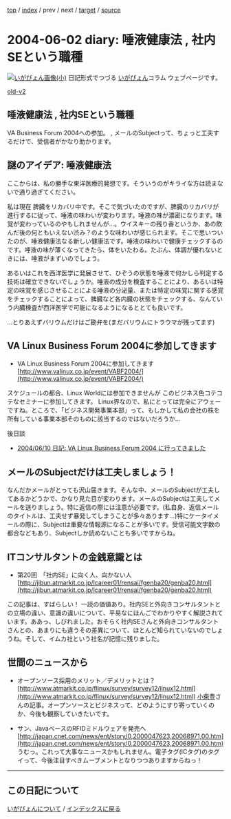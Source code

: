 [top](https://igapyon.github.io/diary/) 
 / [index](https://igapyon.github.io/diary/2004/index.html) 
 / prev 
 / next 
 / [target](https://igapyon.github.io/diary/2004/ig040602.html) 
 / [source](https://github.com/igapyon/diary/blob/gh-pages/2004/ig040602.html.src.md) 

2004-06-02 diary: 唾液健康法 , 社内SEという職種
=====================================================================================================
[![いがぴょん画像(小)](https://igapyon.github.io/diary/images/iga200306s.jpg "いがぴょん")](https://igapyon.github.io/diary/memo/memoigapyon.html) 日記形式でつづる [いがぴょん](https://igapyon.github.io/diary/memo/memoigapyon.html)コラム ウェブページです。

[old-v2](ig040602-orig.html)

## 唾液健康法 , 社内SEという職種

VA Business Forum 2004への参加。 , メールのSubjectって、ちょっと工夫するだけで、受信者がかなり助かります。


## 謎のアイデア: 唾液健康法

ここからは、私の勝手な東洋医療的発想です。そういうのがキライな方は読まないで通り過ぎてください。

私は現在 脾臓をリカバリ中です。そこで気づいたのですが、脾臓のリカバリが進行するに従って、唾液の味わいが変わります。唾液の味が濃密になります。味覚が変わっているのやもしれませんが…。ウイスキーの残り香というか、あの飲んだ後の何ともいえない渋み？のような味わいが感じられます。そこで思いついたのが、唾液健康法なる新しい健康法です。唾液の味わいで健康チェックするのです。唾液の味が薄くなってきたら、体をいたわる。たぶん、体調が優れないときには、唾液がまずいのでしょう。

あるいはこれを西洋医学に発展させて、ひぞうの状態を唾液で何かしら判定する技術は確立できないでしょうか。唾液の成分を検査することにより、あるいは特定の味覚を感じさせることによる唾液の分泌量、または特定の味覚に関する感覚をチェックすることによって、脾臓など各内臓の状態をチェックする、なんていう内臓検査が西洋医学で可能になるようになるととても良いです。

…とりあえずバリウムだけはご勘弁を(まだバリウムにトラウマが残ってます)

## VA Linux Business Forum 2004に参加してきます

* VA Linux Business Forum 2004に参加してきます
  [http://www.valinux.co.jp/event/VABF2004/](http://www.valinux.co.jp/event/VABF2004/)

スケジュールの都合、Linux Worldには参加できませんが このビジネス色コテコテなセミナーに参加してきます。
Linux界なので、私にとっては完全にアウェーですね。ところで、「ビジネス開発事業本部」って、もしかして私の会社の株を所有している事業本部そのものに該当するのではないだろうか…

後日談

* [2004/06/10 日記: VA Linux Business Forum 2004 に行ってきました](ig040610.html)

## メールのSubjectだけは工夫しましょう！

なんだかメールがとっても沢山届きます。そんな中、メールのSubjectが工夫してあるかどうかで、かなり見た目が変わります。メールのSubjectは工夫してメールを送りましょう。特に返信の際には注意が必要です。(私自身、返信メールのタイトルは、工夫せず暴発してしまうことが多々あります…)特にケータイメールの際に、Subjectは重要な情報源になることが多いです。受信可能文字数の都合などもあり、Subjectしか読めないことも多いですからね。

## ITコンサルタントの金銭意識とは

* 第20回　「社内SE」に向く人、向かない人
  [http://jibun.atmarkit.co.jp/lcareer01/rensai/fgenba20/genba20.html](http://jibun.atmarkit.co.jp/lcareer01/rensai/fgenba20/genba20.html)

この記事は、すばらしい！ 一読の価値あり。社内SEと外向きコンサルタントとの立場の違い、意識の違いについて、平易なにほんごでわかりやすく解説されています。ああっ、しびれました。おそらく社内SEさんと外向きコンサルタントさんとの、あまりにも違うその差異について、ほとんど知られていないのでしょうね。そして、イムカ社という社名が記憶に残りました。

## 世間のニュースから

* オープンソース採用のメリット／デメリットとは？ 
  [http://www.atmarkit.co.jp/flinux/survey/survey12/linux12.html](http://www.atmarkit.co.jp/flinux/survey/survey12/linux12.html)
  [小柴豊](http://www.atmarkit.co.jp/aboutus/staff/koshiba/koshiba.html)さんの記事。オープンソースとビジネスって、どのようにすり寄っていくのか、今後も観察していきたいです。
  
* サン、JavaベースのRFIDミドルウェアを発売へ
  [http://japan.cnet.com/news/ent/story/0,2000047623,20068971,00.htm](http://japan.cnet.com/news/ent/story/0,2000047623,20068971,00.htm)
  うむっ。これって大事なニュースかもしれません。電子タグ(ICタグ)のタグイって、今後注目すべきムーブメントとなりつつありますからねっ！

----------------------------------------------------------------------------------------------------

## この日記について
[いがぴょんについて](https://igapyon.github.io/diary/memo/memoigapyon.html) / [インデックスに戻る](https://igapyon.github.io/diary/idxall.html)
